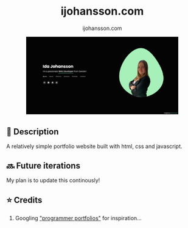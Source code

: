 <h1 align="center">ijohansson.com </h1>
<p align="center" First iteration of my portfolio website <a href="https://www.ijohansson.com" target="_blank">ijohansson.com</a></p>
<div align="center">
   <img src="https://github.com/johanssonida1996/portfolio/blob/master/assets/img/background-ownpage.png"  width="400"/>
</div>

## 📜 Description

A relatively simple portfolio website built with html, css and javascript.


## 🔜 Future iterations

My plan is to update this continously!


## ⭐ Credits

1. Googling ["programmer portfolios"](https://www.google.com/search?q=programmer+portfolios) for inspiration...
